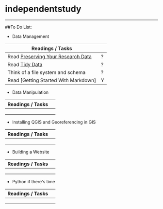# independentstudy
***

##To Do List:

* Data Management

| Readings / Tasks | | 
| -------- | ----------- |
| Read [Preserving Your Research Data][1] | ? |
| Read [Tidy Data][2] | ? | 
| Think of a file system and schema | ? |
| Read [Getting Started With Markdown] | Y |
 
*  Data Manipulation

| Readings / Tasks | | 
| ---------------- | --- |
| | | 
| | |
| | |

* Installing QGIS and Georeferencing in GIS

| Readings / Tasks | | 
| ---------------- | --- |
| | | 
| | |
| | |

* Building a Website

| Readings / Tasks | | 
| ---------------- | --- |
| | | 
| | |
| | |

* Python if there's time

| Readings / Tasks | | 
| ---------------- | --- |
| | | 
| | |
| | |


[1]: http://programminghistorian.org/lessons/preserving-your-research-data
[2]: http://vita.had.co.nz/papers/tidy-data.pdf
[3]: http://programminghistorian.org/lessons/getting-started-with-markdown

